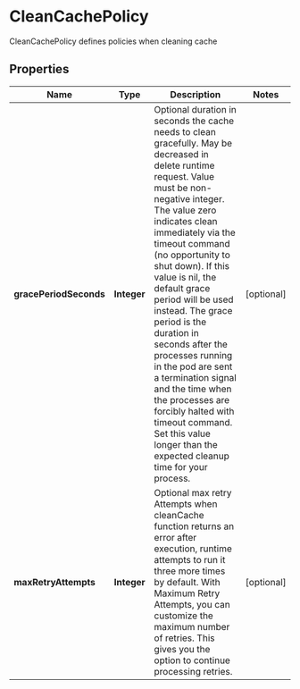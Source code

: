 

# CleanCachePolicy

CleanCachePolicy defines policies when cleaning cache
## Properties

Name | Type | Description | Notes
------------ | ------------- | ------------- | -------------
**gracePeriodSeconds** | **Integer** | Optional duration in seconds the cache needs to clean gracefully. May be decreased in delete runtime request. Value must be non-negative integer. The value zero indicates clean immediately via the timeout command (no opportunity to shut down). If this value is nil, the default grace period will be used instead. The grace period is the duration in seconds after the processes running in the pod are sent a termination signal and the time when the processes are forcibly halted with timeout command. Set this value longer than the expected cleanup time for your process. |  [optional]
**maxRetryAttempts** | **Integer** | Optional max retry Attempts when cleanCache function returns an error after execution, runtime attempts to run it three more times by default. With Maximum Retry Attempts, you can customize the maximum number of retries. This gives you the option to continue processing retries. |  [optional]



